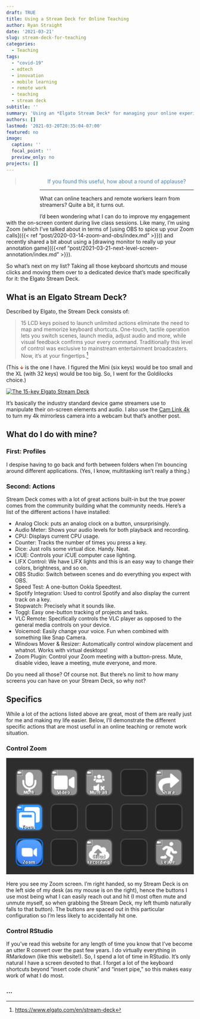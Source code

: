 ```yaml
---
draft: TRUE
title: Using a Stream Deck for Online Teaching
author: Ryan Straight
date: '2021-03-21'
slug: stream-deck-for-teaching
categories:
  - Teaching
tags:
  - "covid-19"
  - edtech
  - innovation
  - mobile learning
  - remote work
  - teaching
  - stream deck
subtitle: ''
summary: 'Using an *Elgato Stream Deck* for managing your online experience.'
authors: []
lastmod: '2021-03-20T20:35:04-07:00'
featured: no
image:
  caption: ''
  focal_point: ''
  preview_only: no
projects: []
---
```


<link href="{{< blogdown/postref >}}index.en_files/applause-button/applause-button.css" rel="stylesheet" />
<script src="{{< blogdown/postref >}}index.en_files/applause-button/applause-button.js"></script>

<applause-button style="width: 50px; height: 50px;font-size:14px;&#10;         margin:30px 20px 20px 20px;&#10;         float:left;" color="#4682b4"></applause-button>

<blockquote style="font-size: 1.0em;color:#4682b4;padding-left:85px;">
If you found this useful, how about a round of applause?
</blockquote>

------------------------------------------------------------------------

What can online teachers and remote workers learn from streamers? Quite a bit, it turns out.

I’d been wondering what I can do to improve my engagement with the on-screen content during live class sessions. Like many, I’m using Zoom (which I’ve talked about in terms of \[using OBS to spice up your Zoom calls\]({{&lt; ref “post/2020-03-14-zoom-and-obs/index.md” &gt;}})) and recently shared a bit about using a \[drawing monitor to really up your annotation game\]({{&lt;ref “post/2021-03-21-next-level-screen-annotation/index.md” &gt;}}).

So what’s next on my list? Taking all those keyboard shortcuts and mouse clicks and moving them over to a dedicated device that’s made specifically for it: the Elgato Stream Deck.

## What is an Elgato Stream Deck?

Described by Elgato, the Stream Deck consists of:

> 15 LCD keys poised to launch unlimited actions eliminate the need to map and memorize keyboard shortcuts. One-touch, tactile operation lets you switch scenes, launch media, adjust audio and more, while visual feedback confirms your every command. Traditionally this level of control was exclusive to mainstream entertainment broadcasters. Now, it’s at your fingertips.[^1]

(This <svg xmlns="http://www.w3.org/2000/svg" viewBox="0 0 448 512" class="rfa" style="height:0.75em;fill:Sienna;position:relative;"><path d="M413.1 222.5l22.2 22.2c9.4 9.4 9.4 24.6 0 33.9L241 473c-9.4 9.4-24.6 9.4-33.9 0L12.7 278.6c-9.4-9.4-9.4-24.6 0-33.9l22.2-22.2c9.5-9.5 25-9.3 34.3.4L184 343.4V56c0-13.3 10.7-24 24-24h32c13.3 0 24 10.7 24 24v287.4l114.8-120.5c9.3-9.8 24.8-10 34.3-.4z"/></svg> is the one I have. I figured the Mini (six keys) would be too small and the XL (with 32 keys) would be too big. So, I went for the Goldilocks choice.)

[![The 15-key Elgato Stream Deck](https://www.elgato.com/themes/custom/smalcode/image/products/streaming-deck/personalized_photo.jpg)](https://www.elgato.com/en/stream-deck)

It’s basically the industry standard device game streamers use to manipulate their on-screen elements and audio. I also use the [Cam Link 4k](https://www.elgato.com/en/cam-link-4k) to turn my 4k mirrorless camera into a webcam but that’s another post.

## What do I do with mine?

### First: Profiles

I despise having to go back and forth between folders when I’m bouncing around different applications. (Yes, I know, multitasking isn’t really a thing.)

### Second: Actions

Stream Deck comes with a lot of great actions built-in but the true power comes from the community building what the community needs. Here’s a list of the different actions I have installed:

-   Analog Clock: puts an analog clock on a button, unsurprisingly.
-   Audio Meter: Shows your audio levels for both playback and recording.
-   CPU: Displays current CPU usage.
-   Counter: Tracks the number of times you press a key.
-   Dice: Just rolls some virtual dice. Handy. Neat.
-   iCUE: Controls your iCUE computer case lighting.
-   LIFX Control: We have LIFX lights and this is an easy way to change their colors, brightness, and so on.
-   OBS Studio: Switch between scenes and do everything you expect with OBS.
-   Speed Test: A one-button Ookla Speedtest.
-   Spotify Integration: Used to control Spotify and also display the current track on a key.
-   Stopwatch: Precisely what it sounds like.
-   Toggl: Easy one-button tracking of projects and tasks.
-   VLC Remote: Specifically controls the VLC player as opposed to the general media controls on your device.
-   Voicemod: Easily change your voice. Fun when combined with something like Snap Camera.
-   Windows Mover & Resizer: Automatically control window placement and whatnot. Works with virtual desktops!
-   Zoom Plugin: Control your Zoom meeting with a button-press. Mute, disable video, leave a meeting, mute everyone, and more.

Do you need all those? Of course not. But there’s no limit to how many screens you can have on your Stream Deck, so why not?

## Specifics

While a lot of the actions listed above are great, most of them are really just for me and making my life easier. Below, I’ll demonstrate the different specific actions that are most useful in an online teaching or remote work situation.

### Control Zoom

![](zoom.png)<!-- -->

Here you see my Zoom screen. I’m right handed, so my Stream Deck is on the left side of my desk (as my mouse is on the right), hence the buttons I use most being what I can easily reach out and hit (I most often mute and unmute myself, so when grabbing the Stream Deck, my left thumb naturally falls to that button). The buttons are spaced out in this particular configuration so I’m less likely to accidentally hit one.

### Control RStudio

If you’ve read this website for any length of time you know that I’ve become an utter R convert over the past few years. I do virtually everything in RMarkdown (like this website!). So, I spend a lot of time in RStudio. It’s only natural I have a screen devoted to that. I forget a lot of the keyboard shortcuts beyond “insert code chunk” and “insert pipe,” so this makes easy work of what I do most.

### …

[^1]: https://www.elgato.com/en/stream-deck
